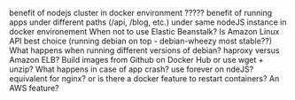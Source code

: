 benefit of nodejs cluster in docker environment ?????
benefit of running apps under different paths (/api, /blog, etc.) under same nodeJS instance in docker environement
When not to use Elastic Beanstalk?
Is Amazon Linux API best choice (running debian on top - debian-wheezy most stable??)
What happens when running different versions of debian?
haproxy versus Amazon ELB?
Build images from Github on Docker Hub or use wget + unzip?
What happens in case of app crash? use forever on ndeJS? equivalent for nginx? or is there a docker feature to restart containers? An AWS feature?
